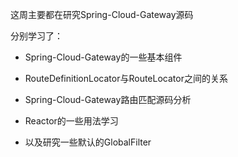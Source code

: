 这周主要都在研究Spring-Cloud-Gateway源码

分别学习了：

- Spring-Cloud-Gateway的一些基本组件

- RouteDefinitionLocator与RouteLocator之间的关系
- Spring-Cloud-Gateway路由匹配源码分析
- Reactor的一些用法学习
- 以及研究一些默认的GlobalFilter

